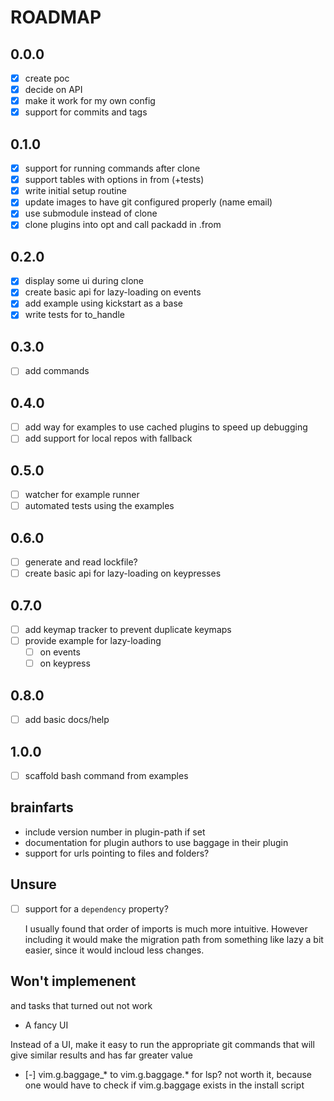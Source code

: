 # ROADMAP

## 0.0.0
- [x] create poc
- [x] decide on API
- [x] make it work for my own config
- [x] support for commits and tags

## 0.1.0
- [x] support for running commands after clone
- [x] support tables with options in from (+tests)
- [x] write initial setup routine
- [x] update images to have git configured properly (name email)
- [x] use submodule instead of clone
- [x] clone plugins into opt and call packadd in .from

## 0.2.0

- [x] display some ui during clone
- [x] create basic api for lazy-loading on events
- [x] add example using kickstart as a base
- [x] write tests for to_handle

## 0.3.0

- [ ] add commands

## 0.4.0

- [ ] add way for examples to use cached plugins to speed up debugging
- [ ] add support for local repos with fallback

## 0.5.0

- [ ] watcher for example runner
- [ ] automated tests using the examples

## 0.6.0

- [ ] generate and read lockfile?
- [ ] create basic api for lazy-loading on keypresses

## 0.7.0

- [ ] add keymap tracker to prevent duplicate keymaps
- [ ] provide example for lazy-loading
  - [ ] on events
  - [ ] on keypress

## 0.8.0

- [ ] add basic docs/help 

## 1.0.0

- [ ] scaffold bash command from examples

## brainfarts

- include version number in plugin-path if set
- documentation for plugin authors to use baggage in their plugin
- support for urls pointing to files and folders?

## Unsure

- [ ] support for a `dependency` property?

    I usually found that order of imports is much more intuitive. However including
    it would make the migration path from something like lazy a bit easier, since it
    would incloud less changes.

## Won't implemenent

and tasks that turned out not work

- A fancy UI

Instead of a UI, make it easy to run the appropriate git commands that will give
similar results and has far greater value

- [-] vim.g.baggage_* to vim.g.baggage.* for lsp?
  not worth it, because one would have to check if vim.g.baggage exists in 
  the install script

<!-- 
vi: ft=markdown
-->
